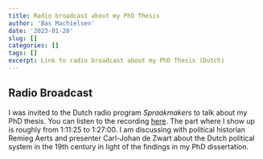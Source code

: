 ```yaml
---
title: Radio broadcast about my PhD Thesis
author: 'Bas Machielsen'
date: '2023-01-20'
slug: []
categories: []
tags: []
excerpt: Link to radio broadcast about my PhD Thesis (Dutch)
---
```


## Radio Broadcast

I was invited to the Dutch radio program _Spraakmakers_ to talk about my PhD thesis. You can listen to the recording [here](https://www.nporadio1.nl/uitzendingen/spraakmakers/b69eed99-56a6-4525-af1f-7695adcf93ba/2023-01-20-spraakmakers). The part where I show up is roughly from 1:11:25 to 1:27:00. I am discussing with political historian Remieg Aerts and presenter Carl-Johan de Zwart about the Dutch political system in the 19th century in light of the findings in my PhD dissertation. 